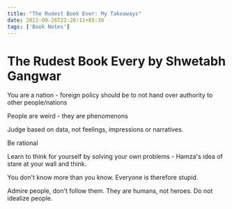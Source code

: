 ```yaml
---
title: "The Rudest Book Ever: My Takeaways"
date: 2022-09-26T22:20:11+05:30
tags: ['Book Notes']
---
```

# The Rudest Book Every by Shwetabh Gangwar

You are a nation - foreign policy should be to not hand over authority to other people/nations

People are weird - they are phenomenons

Judge based on data, not feelings, impressions or narratives.

Be rational

Learn to think for yourself by solving your own problems - Hamza's idea of stare at your wall and think.

You don't know more than you know. Everyone is therefore stupid.

Admire people, don't follow them. They are humans, not heroes. Do not idealize people.
